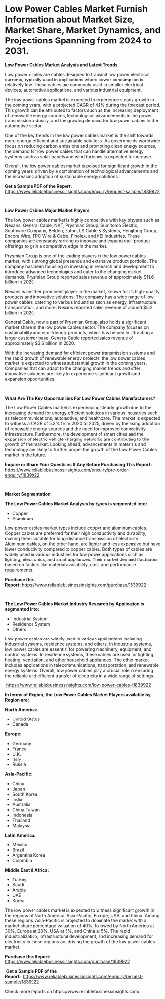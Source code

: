 <p><h1>Low Power Cables Market Furnish Information about Market Size, Market Share, Market Dynamics, and Projections Spanning from 2024 to 2031.</h1></p><p><strong>Low Power Cables Market Analysis and Latest Trends</strong></p>
<p><p>Low power cables are cables designed to transmit low power electrical currents, typically used in applications where power consumption is relatively low. These cables are commonly used in smaller electrical devices, automotive applications, and various industrial equipment.</p><p>The low power cables market is expected to experience steady growth in the coming years, with a projected CAGR of 4.1% during the forecast period. This growth can be attributed to factors such as the increasing deployment of renewable energy sources, technological advancements in the power transmission industry, and the growing demand for low power cables in the automotive sector.</p><p>One of the key trends in the low power cables market is the shift towards more energy-efficient and sustainable solutions. As governments worldwide focus on reducing carbon emissions and promoting clean energy sources, the demand for low power cables that can handle alternative energy systems such as solar panels and wind turbines is expected to increase.</p><p>Overall, the low power cables market is poised for significant growth in the coming years, driven by a combination of technological advancements and the increasing adoption of sustainable energy solutions.</p></p>
<p><strong>Get a Sample PDF of the Report:&nbsp;</strong> <a href="https://www.reliablebusinessinsights.com/enquiry/request-sample/1839922">https://www.reliablebusinessinsights.com/enquiry/request-sample/1839922</a></p>
<p>&nbsp;</p>
<p><strong>Low Power Cables Major Market Players</strong></p>
<p><p>The low power cables market is highly competitive with key players such as Nexans, General Cable, NKT, Prysmian Group, Sumitomo Electric, Southwire Company, Belden, Eaton, LS Cable & Systems, Hengtong Group, Encore Wire, TPC Wire & Cable, Finolex, and KEI Industries. These companies are constantly striving to innovate and expand their product offerings to gain a competitive edge in the market.</p><p>Prysmian Group is one of the leading players in the low power cables market, with a strong global presence and extensive product portfolio. The company has been focusing on investing in research and development to introduce advanced technologies and cater to the changing market demands. Prysmian Group reported sales revenue of approximately $11.6 billion in 2020.</p><p>Nexans is another prominent player in the market, known for its high-quality products and innovative solutions. The company has a wide range of low power cables, catering to various industries such as energy, infrastructure, transportation, and more. Nexans reported sales revenue of around $5.2 billion in 2020.</p><p>General Cable, now a part of Prysmian Group, also holds a significant market share in the low power cables sector. The company focuses on sustainability and eco-friendly products, which has helped in attracting a larger customer base. General Cable reported sales revenue of approximately $3.6 billion in 2020.</p><p>With the increasing demand for efficient power transmission systems and the rapid growth of renewable energy projects, the low power cables market is expected to witness substantial growth in the coming years. Companies that can adapt to the changing market trends and offer innovative solutions are likely to experience significant growth and expansion opportunities.</p></p>
<p>&nbsp;</p>
<p><strong>What Are The Key Opportunities For Low Power Cables Manufacturers?</strong></p>
<p><p>The Low Power Cables market is experiencing steady growth due to the increasing demand for energy-efficient solutions in various industries such as telecommunications, automotive, and healthcare. The market is expected to witness a CAGR of 5.3% from 2020 to 2025, driven by the rising adoption of renewable energy sources and the need for improved connectivity infrastructure. Furthermore, the development of smart cities and the expansion of electric vehicle charging networks are contributing to the growth of the market. Looking ahead, advancements in materials and technology are likely to further propel the growth of the Low Power Cables market in the future.</p></p>
<p><strong>Inquire or Share Your Questions If Any Before Purchasing This Report:</strong> <a href="https://www.reliablebusinessinsights.com/enquiry/pre-order-enquiry/1839922">https://www.reliablebusinessinsights.com/enquiry/pre-order-enquiry/1839922</a></p>
<p>&nbsp;</p>
<p><strong>Market Segmentation</strong></p>
<p><strong>The Low Power Cables Market Analysis by types is segmented into:</strong></p>
<p><ul><li>Copper</li><li>Aluminum</li></ul></p>
<p><p>Low power cables market types include copper and aluminum cables. Copper cables are preferred for their high conductivity and durability, making them suitable for long-distance transmission of electricity. Aluminum cables, on the other hand, are lighter and less expensive but have lower conductivity compared to copper cables. Both types of cables are widely used in various industries for low power applications such as lighting, electronics, and small appliances. Their market demand fluctuates based on factors like material availability, cost, and performance requirements.</p></p>
<p><strong>Purchase this Report:&nbsp;</strong><a href="https://www.reliablebusinessinsights.com/purchase/1839922">https://www.reliablebusinessinsights.com/purchase/1839922</a></p>
<p>&nbsp;</p>
<p><strong>The Low Power Cables Market Industry Research by Application is segmented into:</strong></p>
<p><ul><li>Industrial System</li><li>Residence System</li><li>Others</li></ul></p>
<p><p>Low power cables are widely used in various applications including industrial systems, residence systems, and others. In industrial systems, low power cables are essential for powering machinery, equipment, and control systems. In residence systems, these cables are used for lighting, heating, ventilation, and other household appliances. The other market includes applications in telecommunications, transportation, and renewable energy systems. Overall, low power cables play a crucial role in ensuring the reliable and efficient transfer of electricity in a wide range of settings.</p></p>
<p><a href="https://www.reliablebusinessinsights.com/low-power-cables-r1839922">&nbsp;https://www.reliablebusinessinsights.com/low-power-cables-r1839922</a></p>
<p><strong>In terms of Region, the Low Power Cables Market Players available by Region are:</strong></p>
<p>
    <p> <strong> North America: </strong>
        <ul>
            <li>United States</li>
            <li>Canada</li>
        </ul>
        </p> 
    <p> <strong> Europe: </strong>
        <ul>
            <li>Germany</li>
            <li>France</li>
            <li>U.K.</li>
            <li>Italy</li>
            <li>Russia</li>
        </ul>
        </p> 
    <p> <strong> Asia-Pacific: </strong>
        <ul>
            <li>China</li>
            <li>Japan</li>
            <li>South Korea</li>
            <li>India</li>
            <li>Australia</li>
            <li>China Taiwan</li>
            <li>Indonesia</li>
            <li>Thailand</li>
            <li>Malaysia</li>
        </ul>
        </p> 
    <p> <strong> Latin America: </strong>
        <ul>
            <li>Mexico</li>
            <li>Brazil</li>
            <li>Argentina Korea</li>
            <li>Colombia</li>
        </ul>
        </p> 
    <p> <strong> Middle East & Africa: </strong>
        <ul>
            <li>Turkey</li>
            <li>Saudi</li>
            <li>Arabia</li>
            <li>UAE</li>
            <li>Korea</li>
        </ul>
    </p>
    </p>
<p><p>The low power cables market is expected to witness significant growth in the regions of North America, Asia-Pacific, Europe, USA, and China. Among these regions, Asia-Pacific is projected to dominate the market with a market share percentage valuation of 40%, followed by North America at 30%, Europe at 20%, USA at 5%, and China at 5%. The rapid industrialization, infrastructural development, and increasing demand for electricity in these regions are driving the growth of the low power cables market.</p></p>
<p><strong>Purchase this Report: </strong><a href="https://www.reliablebusinessinsights.com/purchase/1839922">https://www.reliablebusinessinsights.com/purchase/1839922</a></p>
<p>&nbsp;<strong>Get a Sample PDF of the Report:&nbsp;&nbsp;</strong><a href="https://www.reliablebusinessinsights.com/enquiry/request-sample/1839922">https://www.reliablebusinessinsights.com/enquiry/request-sample/1839922</a></p>
<p><strong></strong></p>
<p>Check more reports on https://www.reliablebusinessinsights.com/</p>